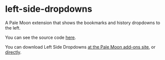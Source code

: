 # left-side-dropdowns
A Pale Moon extension that shows the bookmarks and history dropdowns to the left.

You can see the source code [here](https://github.com/techboyg5/left-side-dropdowns/tree/master/1.0).

You can download Left Side Dropdowns [at the Pale Moon add-ons site](https://addons.palemoon.org/addon/leftsidedropdowns/), or [directly](https://github.com/techboyg5/left-side-dropdowns/raw/master/1.0.xpi).
